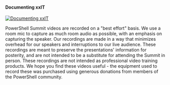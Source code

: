 ﻿#### Documenting xxIT

[![Documenting xxIT](https://i1.ytimg.com/vi/pNIC70bjBZE/hqdefault.jpg "Documenting xxIT")](https://www.youtube.com/watch?v=pNIC70bjBZE)

PowerShell Summit videos are recorded on a "best effort" basis. We use a room mic to capture as much room audio as possible, with an emphasis on capturing the speaker. Our recordings are made in a way that minimizes overhead for our speakers and interruptions to our live audience. These recordings are meant to preserve the presentations' information for posterity, and are not intended to be a substitute for attending the Summit in person. These recordings are not intended as professional video training products. We hope you find these videos useful - the equipment used to record these was purchased using generous donations from members of the PowerShell community.


